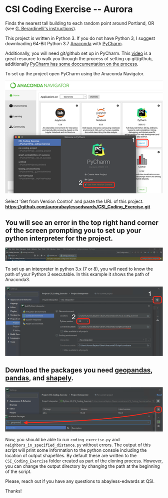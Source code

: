# CSI Coding Exercise -- Aurora

Finds the nearest tall building to each random point around Portland, OR (see [G. Berardinelli's instructions](https://gist.github.com/gberardinelli/8567cdbcad220e46b2f8fc4e33a203a0)). 

This project is written in Python 3. If you do not have Python 3, I suggest downloading 64-Bit Python 3.7 [Anaconda](https://www.anaconda.com/products/individual) with [PyCharm](https://www.jetbrains.com/pycharm/download/#section=windows). 

Additionally, you will need git/github set up in PyCharm. This [video](https://www.youtube.com/watch?v=NhFRpFtiHec) is a great resource to walk you through the process of setting up git/github, additionally [PyCharm has some doccumentation on the process](https://www.jetbrains.com/help/pycharm/set-up-a-git-repository.html).

To set up the project open PyCharm using the Anaconda Navigator. 

![open_pycharm](/images/open_pycharm.png?raw=true "open PyCharm")

Select 'Get from Version Control' and paste the URL of this project. **https://github.com/aurorabaylessedwards/CSI_Coding_Exercise.git**

## You will see an error in the top right hand corner of the screen prompting you to set up your python interpreter for the project. 
![err](/images/error.png?raw=true "error_pic")

To set up an interpreter in python 3.x (7 or 8), you will need to know the path of your Python 3 executable. In this example it shows the path of Anaconda3. 

![configure_interpreter](/images/configure_interpreter.png?raw=true "configure interpreter")

## Download the packages you need [geopandas](https://geopandas.org/install.html), [pandas](https://pandas.pydata.org/pandas-docs/stable/getting_started/install.html), and [shapely](https://pypi.org/project/Shapely/).

![install_packages](/images/install_packages.png?raw=true "install packages")

Now, you should be able to run `coding_exercise.py` and `neighbors_in_specified_distance.py` without errors. The output of this script will print some information to the python console including the location of output shapefiles. By default these are written to the `CSI_Coding_Exercise` folder created as part of the cloning process. However, you can change the output directory by changing the path at the beginning of the script. 


Please, reach out if you have any questions to abayless-edwards at QSI. 

Thanks!
